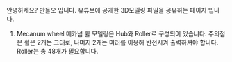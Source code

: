 안녕하세요? 만들오 입니다.
유튜브에 공개한 3D모델링 파일을 공유하는 페이지 입니다.
  1. Mecanum wheel
    메카넘 휠 모델링은 Hub와 Roller로 구성되어 있습니다.
    주의점은 휠은 2개는 그대로, 나머지 2개는 미러를 이용해 반전시켜 출력하셔야 합니다.
    Roller는 총 48개가 필요합니다.
